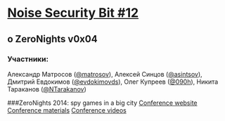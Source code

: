 [Noise Security Bit #12](http://noisebit.podster.fm/12)
=====
## o ZeroNights v0x04


### Участники:
Александр Матросов ([@matrosov](http://twitter.com/matrosov)),
Алексей Синцов ([@asintsov](http://twitter.com/asintsov)), 
Дмитрий Евдокимов ([@evdokimovds](http://twitter.com/evdokimovds)), 
Олег Купреев ([@090h](http://twitter.com/090h)),
Никита Тараканов ([@NTarakanov](http://twitter.com/NTarakanov))


###ZeroNights 2014: spy games in a big city
[Conference website](http://2014.zeronights.org/)
[Conference materials](http://2014.zeronights.org/conference-materials.html)
[Conference videos](https://www.youtube.com/channel/UCtQ0fPmP4fCGBkYWMxnjh6A/videos)

